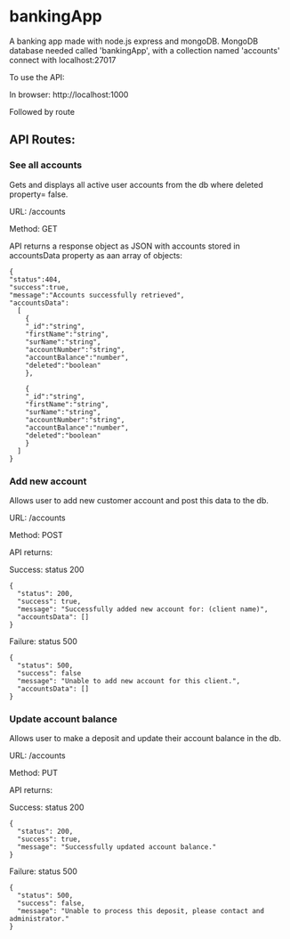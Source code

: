 # bankingApp
A banking app made with node.js express and mongoDB.
MongoDB database needed called 'bankingApp', with a collection named 'accounts' connect with localhost:27017

To use the API:

In browser: http://localhost:1000

Followed by route

## API Routes:

### See all accounts
Gets and displays all active user accounts from the db where deleted property= false.

URL: /accounts

Method: GET

API returns a response object as JSON with accounts stored in accountsData property as aan array of objects:

```
{
"status":404,
"success":true,
"message":"Accounts successfully retrieved",
"accountsData":
  [
    {
    "_id":"string",
    "firstName":"string",
    "surName":"string",
    "accountNumber":"string",
    "accountBalance":"number",
    "deleted":"boolean"
    },

    {
    "_id":"string",
    "firstName":"string",
    "surName":"string",
    "accountNumber":"string",
    "accountBalance":"number",
    "deleted":"boolean"
    }
  ]
}
```


### Add new account

Allows user to add new customer account and post this data to the db.

URL: /accounts

Method: POST

API returns:

Success: status 200
```
{
  "status": 200,
  "success": true,
  "message": "Successfully added new account for: (client name)",
  "accountsData": []
}
```

Failure: status 500
```
{
  "status": 500,
  "success": false
  "message": "Unable to add new account for this client.",
  "accountsData": []
}
```


### Update account balance

Allows user to make a deposit and update their account balance in the db.

URL: /accounts

Method: PUT

API returns:

Success: status 200
```
{
  "status": 200,
  "success": true,
  "message": "Successfully updated account balance."
}
```

Failure: status 500
```
{
  "status": 500,
  "success": false,
  "message": "Unable to process this deposit, please contact and administrator."
}
```
